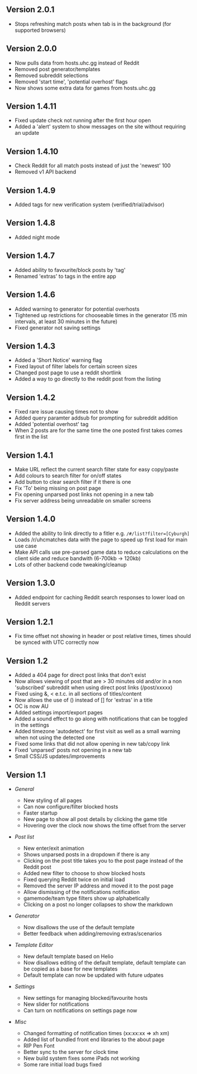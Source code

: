 ## Version 2.0.1

- Stops refreshing match posts when tab is in the background (for supported browsers)

## Version 2.0.0

- Now pulls data from hosts.uhc.gg instead of Reddit
- Removed post generator/templates
- Removed subreddit selections
- Removed 'start time', 'potential overhost' flags
- Now shows some extra data for games from hosts.uhc.gg

## Version 1.4.11

- Fixed update check not running after the first hour open
- Added a 'alert' system to show messages on the site without requiring an update

## Version 1.4.10

- Check Reddit for all match posts instead of just the 'newest' 100
- Removed v1 API backend

## Version 1.4.9

- Added tags for new verification system (verified/trial/advisor)

## Version 1.4.8

- Added night mode

## Version 1.4.7

- Added ability to favourite/block posts by 'tag'
- Renamed 'extras' to tags in the entire app

## Version 1.4.6

- Added warning to generator for potential overhosts
- Tightened up restrictions for chooseable times in the generator (15 min intervals, at least 30 minutes in the future)
- Fixed generator not saving settings

## Version 1.4.3

- Added a 'Short Notice' warning flag
- Fixed layout of filter labels for certain screen sizes
- Changed post page to use a reddit shortlink
- Added a way to go directly to the reddit post from the listing

## Version 1.4.2

- Fixed rare issue causing times not to show
- Added query paramter addsub for prompting for subreddit addition
- Added 'potential overhost' tag
- When 2 posts are for the same time the one posted first takes comes first in the list

## Version 1.4.1

- Make URL reflect the current search filter state for easy copy/paste
- Add colours to search filter for on/off states
- Add button to clear search filter if it there is one
- Fix 'To' being missing on post page
- Fix opening unparsed post links not opening in a new tab
- Fix server address being unreadable on smaller screens

## Version 1.4.0

- Added the ability to link directly to a fitler e.g. `/#/list?filter=[Cyburgh]`
- Loads /r/uhcmatches data with the page to speed up first load for main use case
- Make API calls use pre-parsed game data to reduce calculations on the client side and reduce bandwith (6-700kb -> 120kb)
- Lots of other backend code tweaking/cleanup

##  Version 1.3.0

- Added endpoint for caching Reddit search responses to lower load on Reddit servers

## Version 1.2.1

- Fix time offset not showing in header or post relative times, times should be synced with UTC correctly now

## Version 1.2

- Added a 404 page for direct post links that don't exist
- Now allows viewing of post that are > 30 minutes old and/or in a non 'subscribed' subreddit when using direct post links (/post/xxxxx)
- Fixed using &, < e.t.c. in all sections of titles/content
- Now allows the use of () instead of [] for 'extras' in a title
- OC is now AU
- Added settings import/export pages
- Added a sound effect to go along with notifications that can be toggled in the settings
- Added timezone 'autodetect' for first visit as well as a small warning when not using the detected one
- Fixed some links that did not allow opening in new tab/copy link
- Fixed 'unparsed' posts not opening in a new tab
- Small CSS/JS updates/improvements

## Version 1.1

- *General*
    - New styling of all pages
    - Can now configure/filter blocked hosts
    - Faster startup
    - New page to show all post details by clicking the game title
    - Hovering over the clock now shows the time offset from the server

- *Post list*
    - New enter/exit animation
    - Shows unparsed posts in a dropdown if there is any
    - Clicking on the post title takes you to the post page instead of the Reddit post
    - Added new filter to choose to show blocked hosts
    - Fixed querying Reddit twice on initial load
    - Removed the server IP address and moved it to the post page
    - Allow dismissing of the notifications notification
    - gamemode/team type filters show up alphabetically
    - Clicking on a post no longer collapses to show the markdown

- *Generator*
    - Now disallows the use of the default template
    - Better feedback when adding/removing extras/scenarios

- *Template Editor*
    - New default template based on Helio
    - Now disallows editing of the default template, default template can be copied as a base for new templates
    - Default template can now be updated with future udpates

- *Settings*
    - New settings for managing blocked/favourite hosts
    - New slider for notifications
    - Can turn on notifications on settings page now

- *Misc*
    - Changed formatting of notification times (xx:xx:xx => xh xm)
    - Added list of bundled front end libraries to the about page
    - RIP Pen Font
    - Better sync to the server for clock time
    - New build system fixes some iPads not working
    - Some rare initial load bugs fixed
